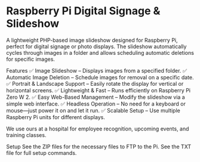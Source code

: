 # Raspberry Pi Digital Signage & Slideshow  

A lightweight PHP-based image slideshow designed for Raspberry Pi, perfect for digital signage or photo displays. The slideshow automatically cycles through images in a folder and allows scheduling automatic deletions for specific images.

Features
✅ Image Slideshow – Displays images from a specified folder.
✅ Automatic Image Deletion – Schedule images for removal on a specific date.
✅ Portrait & Landscape Support – Easily rotate the display for vertical or horizontal screens.
✅ Lightweight & Fast – Runs efficiently on Raspberry Pi Zero W 2.
✅ Easy Web-Based Management – Modify the slideshow via a simple web interface.
✅ Headless Operation – No need for a keyboard or mouse—just power it on and let it run.
✅ Scalable Setup – Use multiple Raspberry Pi units for different displays.

We use ours at a hospital for employee recognition, upcoming events, and training classes.

Setup
See the ZIP files for the necessary files to FTP to the Pi.
See the TXT file for full setup commands.





